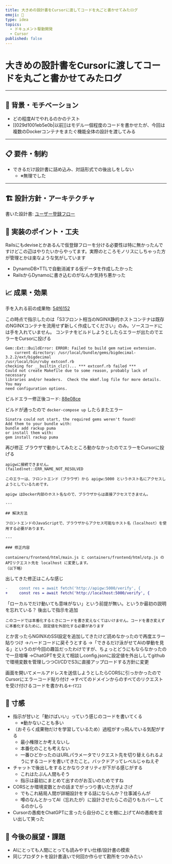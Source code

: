 ```yaml
---
title: 大きめの設計書をCursorに渡してコードを丸ごと書かせてみたログ
emoji: 🍄
type: idea
topics:
  - ドキュメント駆動開発
  - Cursor
published: false
---
```

# 大きめの設計書をCursorに渡してコードを丸ごと書かせてみたログ

---

## 🚀 背景・モチベーション

- どの程度AIでやれるのかのテスト
- [[029d1001eb5e0b|以前]]はモデル一個程度のコードを書かせたが、今回は複数のDockerコンテナをまたぐ機能全体の設計を渡してみる

---

## 📋 要件・制約

- できるだけ設計書に詰め込み、対話形式での後出しをしない
	- ※無理でした

---

## 🏗️ 設計方針・アーキテクチャ

書いた設計書: [ユーザー登録フロー](https://github.com/perpouh/AdControlHub/blob/54f6152f883ef1a50d750373dbd5a83d49b21774/docs/Features/%E3%83%A6%E3%83%BC%E3%82%B6%E3%83%BC%E7%99%BB%E9%8C%B2%E3%83%95%E3%83%AD%E3%83%BC.md)

## 🔧 実装のポイント・工夫

 Railsにもdeviseとかあるんで仮登録フローを分ける必要性は特に無かったんですけどこの辺はやりたいからやってます。実際のところモノリスにしちゃった方が管理とかは楽なような気がしています
 
 - DynamoDB×TTLで自動消滅する仮データを作成したかった
 - RailsからDynamoに書き込むのがなんか気持ち悪かった

## 📈 成果・効果

手を入れる前の成果物: [54f6152](https://github.com/perpouh/AdControlHub/commit/54f6152f883ef1a50d750373dbd5a83d49b21774#diff-d0d7e7a2d5b780198be3d70e163a9a0a99b76b0a24ea1ccc62880f36eb2cd6ab)

この時点で指示したのは「S3フロント相当のNGINX静的ホストコンテナは既存のNGINXコンテナを流用せず新しく作成してください」のみ。ソースコードには手を入れていません。
コンテナをビルドしようとしたらエラーが出たのでエラーをCursorに投げる

```
Gem::Ext::BuildError: ERROR: Failed to build gem native extension.
    current directory: /usr/local/bundle/gems/bigdecimal-3.2.2/ext/bigdecimal
/usr/local/bin/ruby extconf.rb
checking for __builtin_clz()... *** extconf.rb failed ***
Could not create Makefile due to some reason, probably lack of necessary
libraries and/or headers.  Check the mkmf.log file for more details.  You may
need configuration options.
```

ビルドエラー修正後コード: [88e08ce](https://github.com/perpouh/AdControlHub/commit/88e08cec636e07e78a6abf8abe612d47e0bc77d8)

ビルドが通ったので `docker-compose up` したらまたエラー

```
Sinatra could not start, the required gems weren't found!  
Add them to your bundle with:  
bundle add rackup puma  
or install them with:  
gem install rackup puma
```

再び修正
ブラウザで動かしてみたところ動かなかったのでエラーをCursorに投げる

```
apigwに接続できません。
(failed)net::ERR_NAME_NOT_RESOLVED
```

```
このエラーは、フロントエンド（ブラウザ）から apigw:5000 というホスト名にアクセスしようとしているためです。

apigw はDocker内部のホスト名なので、ブラウザからは直接アクセスできません。

---

## 解決方法

フロントエンドのJavaScriptで、ブラウザからアクセス可能なホスト名（localhost）を使用する必要があります。

---

### 修正内容

containers/frontend/html/main.js と containers/frontend/html/otp.js のAPIリクエスト先を localhost に変更します。
（以下略）
```

出してきた修正はこんな感じ

```diff
-     const res = await fetch('http://apigw:5000/verify', {
+     const res = await fetch('http://localhost:5000/verify', {
```

「ローカルでだけ動いても意味がない」という前提が無い。というか最初の説明を忘れている？
後出しで指示を追加

```
このコードでは本番化するときにコードを書き変えなくてはいけません。コードを書き変えずに本番化するために、設定値を外部化する必要があります
```

とか言ったらNGINXのSSI設定を追加してきたけど読めなかったので再度エラー貼りつけ
→ハードコードに戻そうとする
→「できるだけ泳がせてAIの挙動を見る」というのが今回の趣旨だったわけですが、ちょっとどうにもならなかったので一旦喧嘩
→ChatGPTを交えて相談しconfig.jsonに設定値を外出ししてgithubで環境変数を管理しつつCI/CDでS3に直接アップロードする方針に変更

画面を開いてメールアドレスを送信しようとしたらCORSに引っかかったのでCursorにエラーコード貼り付け
→すべてのドメインからのすべてのリクエストを受け付けるコードを書かれる←ｲﾏｺｺ

## 💭 寸感

 - 指示が甘いと「動けばいい」っていう感じのコードを書いてくる
	 - ※動かないことも多い
 - （おそらく成果物だけを学習しているため）過程がすっ飛んでいる気配がする
	 - 最小権限とか考えないし
	 - 本番化のことも考えない
	 - 一番ひどかったのはURLパラメータでリクエスト先を切り替えられるようにするコードを書いてきたこと。バックドアってレベルじゃねえぞ
 - チャットで後出しをするとかなりクオリティが下がる感じがする
	 - これはたぶん人間もそう
	 - 指示は最初にまとめて出すのがお互いのためですね
 - CORSとか環境変数とかの話までがっつり書いた方がよさげ
	 - でもこれ結局人間が詳細設計をする話にならんか？仕事減らんが
	 - 噂のなんとかってAI（忘れたが）に設計させたらこの辺りもカバーしてるのかしら
 - Cursorの愚痴をChatGPTに言ったら自分のことを棚に上げてAIの愚痴を言い出して笑った

## 💬 今後の展望・課題

 - AIにとっても人間にとっても読みやすい仕様/設計書の模索
 - 同じプロダクトを設計書違いで何回か作らせて勘所をつかみたい

